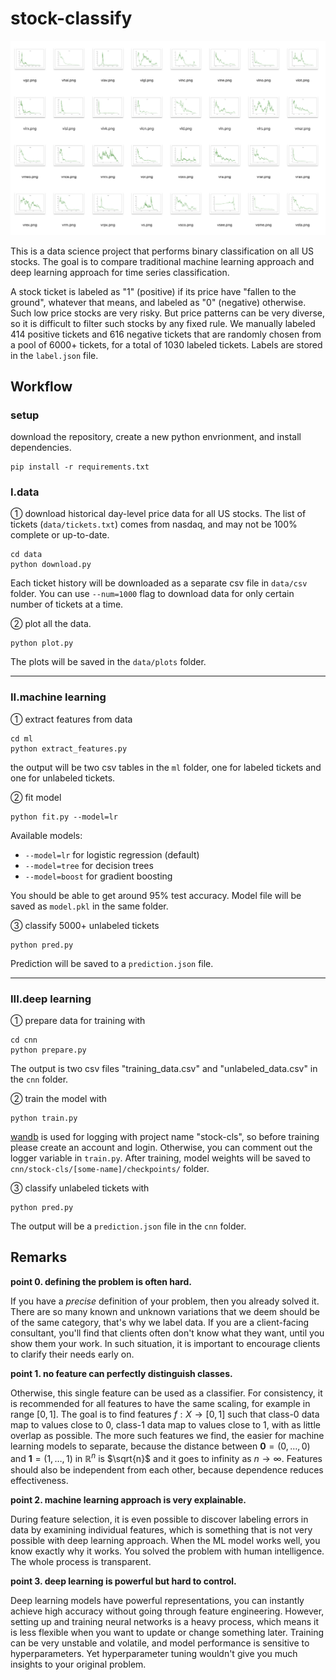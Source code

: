 # stock-classify

![](snap.png)

This is a data science project that performs binary classification on all US stocks. The goal is to compare traditional machine learning approach and deep learning approach for time series classification.

A stock ticket is labeled as "1" (positive) if its price have "fallen to the ground", whatever that means, and labeled as "0" (negative) otherwise. Such low price stocks are very risky. But price patterns can be very diverse, so it is difficult to filter such stocks by any fixed rule. We manually labeled 414 positive tickets and 616 negative tickets that are randomly chosen from a pool of 6000+ tickets, for a total of 1030 labeled tickets. Labels are stored in the `label.json` file.

## Workflow
### setup
download the repository, create a new python envrionment, and install dependencies.
```shell
pip install -r requirements.txt
```

### I.data
① download historical day-level price data for all US stocks. The list of tickets (`data/tickets.txt`) comes from nasdaq, and may not be 100% complete or up-to-date.
```shell
cd data
python download.py
```
Each ticket history will be downloaded as a separate csv file in `data/csv` folder. You can use `--num=1000` flag to download data for only certain number of tickets at a time.

② plot all the data.
```shell
python plot.py
```
The plots will be saved in the `data/plots` folder.

---

### II.machine learning
① extract features from data 
```shell
cd ml
python extract_features.py
```
the output will be two csv tables in the `ml` folder, one for labeled tickets and one for unlabeled tickets.

② fit model
```shell
python fit.py --model=lr
```
Available models:
- `--model=lr` for logistic regression (default)
- `--model=tree` for decision trees
- `--model=boost` for gradient boosting

You should be able to get around 95% test accuracy. Model file will be saved as `model.pkl` in the same folder.

③ classify 5000+ unlabeled tickets
```shell
python pred.py
```
Prediction will be saved to a `prediction.json` file.
 
---

### III.deep learning
① prepare data for training with
```shell
cd cnn
python prepare.py
```
The output is two csv files "training_data.csv" and "unlabeled_data.csv" in the `cnn` folder.

② train the model with
```shell
python train.py
```
[wandb](https://wandb.ai/) is used for logging with project name "stock-cls", so before training please create an account and login. Otherwise, you can comment out the logger variable in `train.py`. After training, model weights will be saved to `cnn/stock-cls/[some-name]/checkpoints/` folder.

③ classify unlabeled tickets with
```shell
python pred.py
```
The output will be a `prediction.json` file in the `cnn` folder.

## Remarks
**point 0. defining the problem is often hard.** 

If you have a _precise_ definition of your problem, then you already solved it. There are so many known and unknown variations that we deem should be of the same category, that's why we label data. If you are a client-facing consultant, you'll find that clients often don't know what they want, until you show them your work. In such situation, it is important to encourage clients to clarify their needs early on.

**point 1. no feature can perfectly distinguish classes.** 

Otherwise, this single feature can be used as a classifier. For consistency, it is recommended for all features to have the same scaling, for example in range $[0,1]$. The goal is to find features $f:X\to[0,1]$ such that class-0 data map to values close to $0$, class-1 data map to values close to $1$, with as little overlap as possible. The more such features we find, the easier for machine learning models to separate, because the distance between $\mathbf{0}=(0,\ldots,0)$ and $\mathbf{1}=(1,\ldots,1)$ in $\mathbb{R}^n$ is $\sqrt{n}$ and it goes to infinity as $n\to\infty$. Features should also be independent from each other, because dependence reduces effectiveness.

**point 2. machine learning approach is very explainable.** 

During feature selection, it is even possible to discover labeling errors in data by examining individual features, which is something that is not very possible with deep learning approach. When the ML model works well, you know exactly why it works. You solved the problem with human intelligence. The whole process is transparent.

**point 3. deep learning is powerful but hard to control.**

Deep learning models have powerful representations, you can instantly achieve high accuracy without going through feature engineering. However, setting up and training neural networks is a heavy process, which means it is less flexible when you want to update or change something later. Training can be very unstable and volatile, and model performance is sensitive to hyperparameters. Yet hyperparameter tuning wouldn't give you much insights to your original problem. 